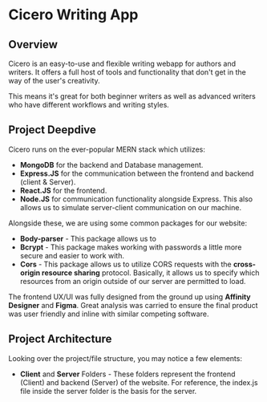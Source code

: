 # Cicero Writing App
## Overview
Cicero is an easy-to-use and flexible writing webapp for authors and writers. It offers a full host of tools and functionality that don't get in the way of the user's creativity. 

This means it's great for both beginner writers as well as advanced writers who have different workflows and writing styles.

## Project Deepdive
Cicero runs on the ever-popular MERN stack which utilizes:
* **MongoDB** for the backend and Database management.
* **Express.JS** for the communication between the frontend and backend (client & Server).
* **React.JS** for the frontend.
* **Node.JS** for communication functionality alongside Express. This also allows us to simulate server-client communication on our machine.

Alongside these, we are using some common packages for our website:
* **Body-parser** - This package allows us to  
* **Bcrypt** - This package makes working with passwords a little more secure and easier to work with.
* **Cors** - This package allows us to utilize CORS requests with the **cross-origin resource sharing** protocol. Basically, it allows us to specify which resources from an origin outside of our server are permitted to load.

The frontend UX/UI was fully designed from the ground up using **Affinity Designer** and **Figma**. Great analysis was carried to ensure the final product was user friendly and inline with similar competing software.

## Project Architecture
Looking over the project/file structure, you may notice a few elements:
* **Client** and **Server** Folders - These folders represent the frontend (Client) and backend (Server) of the website. For reference, the index.js file inside the server folder is the basis for the server.